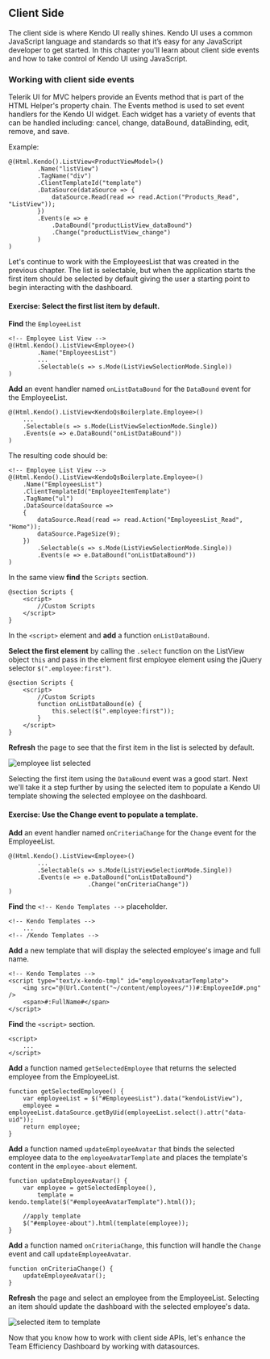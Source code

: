 ## Client Side

The client side is where Kendo UI really shines. Kendo UI uses a common JavaScript language and standards so that it’s easy for any JavaScript developer to get started. In this chapter you'll learn about client side events and how to take control of Kendo UI using JavaScript.

### Working with client side events

Telerik UI for MVC helpers provide an Events method that is part of the HTML Helper's property chain. The Events method is used to set event handlers for the Kendo UI widget. Each widget has a variety of events that can be handled including: cancel, change, dataBound, dataBinding, edit, remove, and save.

Example:

    @(Html.Kendo().ListView<ProductViewModel>()
            .Name("listView")
            .TagName("div")
            .ClientTemplateId("template")
            .DataSource(dataSource => {
                dataSource.Read(read => read.Action("Products_Read", "ListView"));
            })
            .Events(e => e
                .DataBound("productListView_dataBound")
                .Change("productListView_change")
            )
    )

Let's continue to work with the EmployeesList that was created in the previous chapter. The list is selectable, but when the application starts the first item should be selected by default giving the user a starting point to begin interacting with the dashboard.

<h4 class="exercise-start">
    <b>Exercise</b>: Select the first list item by default.
</h4>

**Find** the `EmployeeList`

	<!-- Employee List View -->
	@(Html.Kendo().ListView<Employee>()
            .Name("EmployeesList")
			...
        	.Selectable(s => s.Mode(ListViewSelectionMode.Single))
	)

**Add** an event handler named `onListDataBound` for the `DataBound` event for the EmployeeList.

	@(Html.Kendo().ListView<KendoQsBoilerplate.Employee>()
		...
		.Selectable(s => s.Mode(ListViewSelectionMode.Single))
		.Events(e => e.DataBound("onListDataBound"))
	)

The resulting code should be:

	<!-- Employee List View -->
	@(Html.Kendo().ListView<KendoQsBoilerplate.Employee>()
    	.Name("EmployeesList")
        .ClientTemplateId("EmployeeItemTemplate")
        .TagName("ul")
        .DataSource(dataSource =>
        {
        	dataSource.Read(read => read.Action("EmployeesList_Read", "Home"));
        	dataSource.PageSize(9);
		})
        	.Selectable(s => s.Mode(ListViewSelectionMode.Single))
            .Events(e => e.DataBound("onListDataBound"))
	)

In the same view **find** the `Scripts` section.

	@section Scripts {
	    <script>
	        //Custom Scripts
	    </script>
	}

In the `<script>` element and **add** a function `onListDataBound`.

**Select the first element** by calling the `.select` function on the ListView object `this` and pass in the element first employee element using the jQuery selector `$(".employee:first")`.

	@section Scripts {
	    <script>
	        //Custom Scripts
			function onListDataBound(e) {
		        this.select($(".employee:first"));
		    }
	    </script>
	}

**Refresh** the page to see that the first item in the list is selected by default.

![employee list selected](images\chapter6\employee-list-selected.jpg)

<div class="exercise-end"></div>

Selecting the first item using the `DataBound` event was a good start. Next we'll take it a step further by using the selected item to populate a Kendo UI template showing the selected employee on the dashboard.

<h4 class="exercise-start">
    <b>Exercise</b>: Use the Change event to populate a template. 
</h4>

**Add** an event handler named `onCriteriaChange` for the `Change` event for the EmployeeList.

	@(Html.Kendo().ListView<Employee>()
			...
        	.Selectable(s => s.Mode(ListViewSelectionMode.Single))
            .Events(e => e.DataBound("onListDataBound")
   					      .Change("onCriteriaChange"))
	)

**Find** the `<!-- Kendo Templates -->` placeholder.

	<!-- Kendo Templates -->
		...
	<!-- /Kendo Templates -->
	
**Add** a new template that will display the selected employee's image and full name.

	<!-- Kendo Templates -->
	<script type="text/x-kendo-tmpl" id="employeeAvatarTemplate">
	    <img src="@(Url.Content("~/content/employees/"))#:EmployeeId#.png" />
	    <span>#:FullName#</span>
	</script>

**Find** the `<script>` section.

	<script>
		...
    </script>
	
**Add** a function named `getSelectedEmployee` that returns the selected employee from the EmployeeList.

	function getSelectedEmployee() {
    	var employeeList = $("#EmployeesList").data("kendoListView"),
		employee = employeeList.dataSource.getByUid(employeeList.select().attr("data-uid"));
		return employee;
	}

**Add** a function named `updateEmployeeAvatar` that binds the selected employee data to the `employeeAvatarTemplate` and places the template's  content in the `employee-about` element.

	function updateEmployeeAvatar() {
        var employee = getSelectedEmployee(),
            template = kendo.template($("#employeeAvatarTemplate").html());

        //apply template
        $("#employee-about").html(template(employee));
    }

**Add** a function named `onCriteriaChange`, this function will handle the `Change` event and call `updateEmployeeAvatar`.

	function onCriteriaChange() {
        updateEmployeeAvatar();
	}

**Refresh** the page and select an employee from the EmployeeList. Selecting an item should update the dashboard with the selected employee's data.

![selected item to template](images/chapter6/selected-item-to-template.jpg)

<div class="exercise-end"></div>

Now that you know how to work with client side APIs, let's enhance the Team Efficiency Dashboard by working with datasources. 